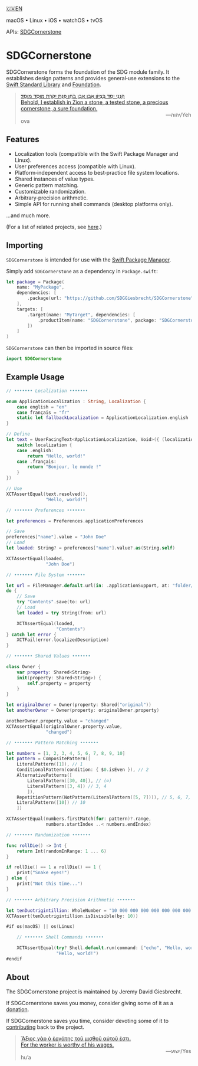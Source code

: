 <!--
 README.md

 This source file is part of the SDGCornerstone open source project.
 https://sdggiesbrecht.github.io/SDGCornerstone/SDGCornerstone

 Copyright ©2017–2018 Jeremy David Giesbrecht and the SDGCornerstone project contributors.

 Soli Deo gloria.

 Licensed under the Apache Licence, Version 2.0.
 See http://www.apache.org/licenses/LICENSE-2.0 for licence information.
 -->

[🇨🇦EN](Documentation/🇨🇦EN%20Read%20Me.md) <!--Skip in Jazzy-->

macOS • Linux • iOS • watchOS • tvOS

APIs: [SDGCornerstone](https://sdggiesbrecht.github.io/SDGCornerstone/SDGCornerstone)

# SDGCornerstone

SDGCornerstone forms the foundation of the SDG module family. It establishes design patterns and provides general‐use extensions to the [Swift Standard Library](https://developer.apple.com/reference/swift) and [Foundation](https://developer.apple.com/reference/foundation).

> [הִנְנִי יִסַּד בְּצִיּוֹן אָבֶן אֶבֶן בֹּחַן פִּנַּת יִקְרַת מוּסָד מוּסָד׃<br>Behold, I establish in Zion a stone, a tested stone, a precious cornerstone, a sure foundation.](https://www.biblegateway.com/passage/?search=Isaiah+28&version=WLC;NIV)<br>&nbsp;&nbsp;&nbsp;&nbsp;&nbsp;&nbsp;&nbsp;&nbsp;&nbsp;&nbsp;&nbsp;&nbsp;&nbsp;&nbsp;&nbsp;&nbsp;&nbsp;&nbsp;&nbsp;&nbsp;&nbsp;&nbsp;&nbsp;&nbsp;&nbsp;&nbsp;&nbsp;&nbsp;&nbsp;&nbsp;&nbsp;&nbsp;&nbsp;&nbsp;&nbsp;&nbsp;&nbsp;&nbsp;&nbsp;&nbsp;&nbsp;&nbsp;&nbsp;&nbsp;&nbsp;&nbsp;&nbsp;&nbsp;&nbsp;&nbsp;&nbsp;&nbsp;&nbsp;&nbsp;&nbsp;&nbsp;&nbsp;&nbsp;&nbsp;&nbsp;&nbsp;&nbsp;&nbsp;&nbsp;&nbsp;&nbsp;&nbsp;&nbsp;&nbsp;&nbsp;&nbsp;&nbsp;&nbsp;&nbsp;&nbsp;&nbsp;&nbsp;&nbsp;&nbsp;&nbsp;&nbsp;&nbsp;&nbsp;&nbsp;&nbsp;&nbsp;&nbsp;&nbsp;&nbsp;&nbsp;&nbsp;&nbsp;&nbsp;&nbsp;&nbsp;&nbsp;&nbsp;&nbsp;&nbsp;&nbsp;―⁧יהוה⁩/Yehova

## Features

- Localization tools (compatible with the Swift Package Manager and Linux).
- User preferences access (compatible with Linux).
- Platform‐independent access to best‐practice file system locations.
- Shared instances of value types.
- Generic pattern matching.
- Customizable randomization.
- Arbitrary‐precision arithmetic.
- Simple API for running shell commands (desktop platforms only).

...and much more.

(For a list of related projects, see [here](Documentation/🇨🇦EN%20Related%20Projects.md).) <!--Skip in Jazzy-->

## Importing

`SDGCornerstone` is intended for use with the [Swift Package Manager](https://swift.org/package-manager/).

Simply add `SDGCornerstone` as a dependency in `Package.swift`:

```swift
let package = Package(
    name: "MyPackage",
    dependencies: [
        .package(url: "https://github.com/SDGGiesbrecht/SDGCornerstone", .upToNextMinor(from: Version(0, 7, 3))),
    ],
    targets: [
        .target(name: "MyTarget", dependencies: [
            .productItem(name: "SDGCornerstone", package: "SDGCornerstone"),
        ])
    ]
)
```

`SDGCornerstone` can then be imported in source files:

```swift
import SDGCornerstone
```

## Example Usage

```swift
// ••••••• Localization •••••••

enum ApplicationLocalization : String, Localization {
    case english = "en"
    case français = "fr"
    static let fallbackLocalization = ApplicationLocalization.english
}

// Define
let text = UserFacingText<ApplicationLocalization, Void>({ (localization, _) in
    switch localization {
    case .english:
        return "Hello, world!"
    case .français:
        return "Bonjour, le monde !"
    }
})

// Use
XCTAssertEqual(text.resolved(),
               "Hello, world!")

// ••••••• Preferences •••••••

let preferences = Preferences.applicationPreferences

// Save
preferences["name"].value = "John Doe"
// Load
let loaded: String? = preferences["name"].value?.as(String.self)

XCTAssertEqual(loaded,
               "John Doe")

// ••••••• File System •••••••

let url = FileManager.default.url(in: .applicationSupport, at: "folder/file.txt")
do {
    // Save
    try "Contents".save(to: url)
    // Load
    let loaded = try String(from: url)

    XCTAssertEqual(loaded,
                   "Contents")
} catch let error {
    XCTFail(error.localizedDescription)
}

// ••••••• Shared Values •••••••

class Owner {
    var property: Shared<String>
    init(property: Shared<String>) {
        self.property = property
    }
}

let originalOwner = Owner(property: Shared("original"))
let anotherOwner = Owner(property: originalOwner.property)

anotherOwner.property.value = "changed"
XCTAssertEqual(originalOwner.property.value,
               "changed")

// ••••••• Pattern Matching •••••••

let numbers = [1, 2, 3, 4, 5, 6, 7, 8, 9, 10]
let pattern = CompositePattern([
    LiteralPattern([1]), // 1
    ConditionalPattern(condition: { $0.isEven }), // 2
    AlternativePatterns([
        LiteralPattern([30, 40]), // (∅)
        LiteralPattern([3, 4]) // 3, 4
        ]),
    RepetitionPattern(NotPattern(LiteralPattern([5, 7]))), // 5, 6, 7, 8, 9 (...)
    LiteralPattern([10]) // 10
    ])

XCTAssertEqual(numbers.firstMatch(for: pattern)?.range,
               numbers.startIndex ..< numbers.endIndex)

// ••••••• Randomization •••••••

func rollDie() -> Int {
    return Int(randomInRange: 1 ... 6)
}

if rollDie() == 1 ∧ rollDie() == 1 {
    print("Snake eyes!")
} else {
    print("Not this time...")
}

// ••••••• Arbitrary Precision Arithmetic •••••••

let tenDuotrigintillion: WholeNumber = "10 000 000 000 000 000 000 000 000 000 000 000 000 000 000 000 000 000 000 000 000 000 000 000 000 000 000 000 000 000 000 000 000 000"
XCTAssert(tenDuotrigintillion.isDivisible(by: 10))

#if os(macOS) || os(Linux)

    // ••••••• Shell Commands •••••••

    XCTAssertEqual(try? Shell.default.run(command: ["echo", "Hello, world!"]),
                   "Hello, world!")
#endif
```

## About

The SDGCornerstone project is maintained by Jeremy David Giesbrecht.

If SDGCornerstone saves you money, consider giving some of it as a [donation](https://paypal.me/JeremyGiesbrecht).

If SDGCornerstone saves you time, consider devoting some of it to [contributing](https://github.com/SDGGiesbrecht/SDGCornerstone) back to the project.

> [Ἄξιος γὰρ ὁ ἐργάτης τοῦ μισθοῦ αὐτοῦ ἐστι.<br>For the worker is worthy of his wages.](https://www.biblegateway.com/passage/?search=Luke+10&version=SBLGNT;NIV)<br>&nbsp;&nbsp;&nbsp;&nbsp;&nbsp;&nbsp;&nbsp;&nbsp;&nbsp;&nbsp;&nbsp;&nbsp;&nbsp;&nbsp;&nbsp;&nbsp;&nbsp;&nbsp;&nbsp;&nbsp;&nbsp;&nbsp;&nbsp;&nbsp;&nbsp;&nbsp;&nbsp;&nbsp;&nbsp;&nbsp;&nbsp;&nbsp;&nbsp;&nbsp;&nbsp;&nbsp;&nbsp;&nbsp;&nbsp;&nbsp;&nbsp;&nbsp;&nbsp;&nbsp;&nbsp;&nbsp;&nbsp;&nbsp;&nbsp;&nbsp;&nbsp;&nbsp;&nbsp;&nbsp;&nbsp;&nbsp;&nbsp;&nbsp;&nbsp;&nbsp;&nbsp;&nbsp;&nbsp;&nbsp;&nbsp;&nbsp;&nbsp;&nbsp;&nbsp;&nbsp;&nbsp;&nbsp;&nbsp;&nbsp;&nbsp;&nbsp;&nbsp;&nbsp;&nbsp;&nbsp;&nbsp;&nbsp;&nbsp;&nbsp;&nbsp;&nbsp;&nbsp;&nbsp;&nbsp;&nbsp;&nbsp;&nbsp;&nbsp;&nbsp;&nbsp;&nbsp;&nbsp;&nbsp;&nbsp;&nbsp;―‎ישוע/Yeshuʼa
